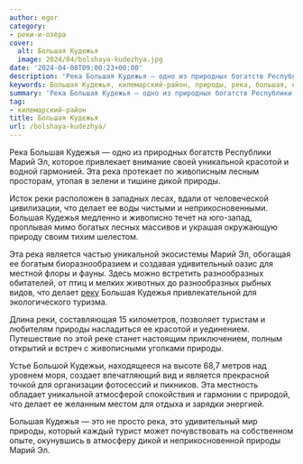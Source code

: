 ```yaml
---
author: egor
category:
- реки-и-озёра
cover:
  alt: Большая Кудежья
  image: 2024/04/bolshaya-kudezhya.jpg
date: '2024-04-08T09:00:23+00:00'
description: 'Река Большая Кудежья — одно из природных богатств Республики Марий Эл, которое привлекает внимание своей уникальной красотой и водной гармонией. Эта река...'
keywords: Большая Кудежья, килемарский-район, природы, река, большая, кудежья, марий, уникальной, эта, делает, красотой, дикой, реки, является, удивительный, разнообразных, это
summary: 'Река Большая Кудежья — одно из природных богатств Республики Марий Эл, которое привлекает внимание своей уникальной красотой и водной гармонией. Эта река...'
tag:
- килемарский-район
title: Большая Кудежья
url: /bolshaya-kudezhya/
---
```


Река Большая Кудежья — одно из природных богатств Республики Марий Эл, которое привлекает внимание своей уникальной красотой и водной гармонией. Эта река протекает по живописным лесным просторам, утопая в зелени и тишине дикой природы.

Исток реки расположен в западных лесах, вдали от человеческой цивилизации, что делает ее воды чистыми и неприкосновенными. Большая Кудежья медленно и живописно течет на юго-запад, проплывая мимо богатых лесных массивов и украшая окружающую природу своим тихим шелестом.

Эта река является частью уникальной экосистемы Марий Эл, обогащая ее богатым биоразнообразием и создавая удивительный оазис для местной флоры и фауны. Здесь можно встретить разнообразных обитателей, от птиц и мелких животных до разнообразных рыбных видов, что делает [реку](/river_mariel/) Большая Кудежья привлекательной для экологического туризма.

Длина реки, составляющая 15 километров, позволяет туристам и любителям природы насладиться ее красотой и уединением. Путешествие по этой реке станет настоящим приключением, полным открытий и встреч с живописными уголками природы.

Устье Большой Кудежьи, находящееся на высоте 68,7 метров над уровнем моря, создает впечатляющий вид и является прекрасной точкой для организации фотосессий и пикников. Эта местность обладает уникальной атмосферой спокойствия и гармонии с природой, что делает ее желанным местом для отдыха и зарядки энергией.

Большая Кудежья — это не просто река, это удивительный мир природы, который каждый турист может почувствовать на собственном опыте, окунувшись в атмосферу дикой и неприкосновенной природы Марий Эл.